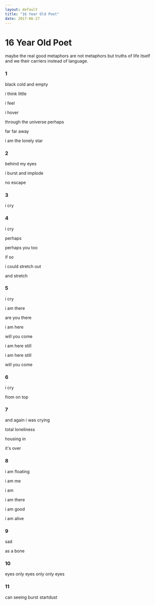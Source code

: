 ```yaml
---
layout: default
title: "16 Year Old Poet"
date: 2017-06-27
---
```


# 16 Year Old Poet

maybe the real good metaphors are not metaphors but truths of life itself and we their carriers instead of language.

### 1

black cold and empty


i think little


i feel


i hover


through the universe perhaps


far far away


i am the lonely star




### 2

behind my eyes


i burst and implode


no escape




### 3

 i cry



### 4

i cry 


perhaps


perhaps you too


if so


i could stretch out 


and stretch




### 5

i cry


i am there


are you there


i am here


will you come


i am here still


i am here still


will you come




### 6

i cry


from on top




### 7



and again i was crying


total loneliness


housing in


it's over




### 8

i am floating


i am me


i am


i am there


i am good


i am alive




### 9

sad


as a bone


### 10

eyes only
eyes only
only eyes

### 11
can seeing burst startdust
